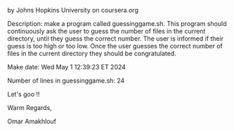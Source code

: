 by Johns Hopkins University on coursera.org

Description: make a program called guessinggame.sh. This program should continuously ask the user to guess the number of files in the current directory, until they guess the correct number. The user is informed if their guess is too high or too low. Once the user guesses the correct number of files in the current directory they should be congratulated.

Make date: Wed May 1 12:39:23 ET 2024

Number of lines in guessinggame.sh: 24

Let's goo !!

Warm Regards,

Omar Amakhlouf
